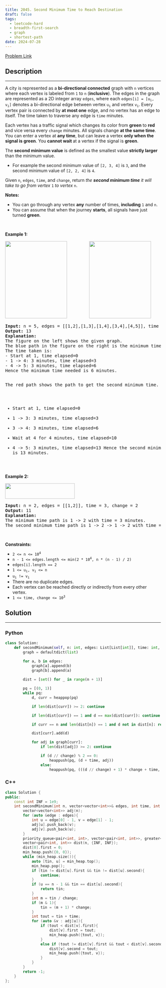 ```yaml
---
title: 2045. Second Minimum Time to Reach Destination
draft: false
tags: 
  - leetcode-hard
  - breadth-first-search
  - graph
  - shortest-path
date: 2024-07-28
---
```


[Problem Link](https://leetcode.com/problems/second-minimum-time-to-reach-destination/)

## Description

---
<p>A city is represented as a <strong>bi-directional connected</strong> graph with <code>n</code> vertices where each vertex is labeled from <code>1</code> to <code>n</code> (<strong>inclusive</strong>). The edges in the graph are represented as a 2D integer array <code>edges</code>, where each <code>edges[i] = [u<sub>i</sub>, v<sub>i</sub>]</code> denotes a bi-directional edge between vertex <code>u<sub>i</sub></code> and vertex <code>v<sub>i</sub></code>. Every vertex pair is connected by <strong>at most one</strong> edge, and no vertex has an edge to itself. The time taken to traverse any edge is <code>time</code> minutes.</p>

<p>Each vertex has a traffic signal which changes its color from <strong>green</strong> to <strong>red</strong> and vice versa every&nbsp;<code>change</code> minutes. All signals change <strong>at the same time</strong>. You can enter a vertex at <strong>any time</strong>, but can leave a vertex <strong>only when the signal is green</strong>. You <strong>cannot wait </strong>at a vertex if the signal is <strong>green</strong>.</p>

<p>The <strong>second minimum value</strong> is defined as the smallest value<strong> strictly larger </strong>than the minimum value.</p>

<ul>
	<li>For example the second minimum value of <code>[2, 3, 4]</code> is <code>3</code>, and the second minimum value of <code>[2, 2, 4]</code> is <code>4</code>.</li>
</ul>

<p>Given <code>n</code>, <code>edges</code>, <code>time</code>, and <code>change</code>, return <em>the <strong>second minimum time</strong> it will take to go from vertex </em><code>1</code><em> to vertex </em><code>n</code>.</p>

<p><strong>Notes:</strong></p>

<ul>
	<li>You can go through any vertex <strong>any</strong> number of times, <strong>including</strong> <code>1</code> and <code>n</code>.</li>
	<li>You can assume that when the journey <strong>starts</strong>, all signals have just turned <strong>green</strong>.</li>
</ul>

<p>&nbsp;</p>
<p><strong class="example">Example 1:</strong></p>
<img alt="" src="https://assets.leetcode.com/uploads/2021/09/29/e1.png" style="width: 200px; height: 250px;" /> &emsp; &emsp; &emsp; &emsp;<img alt="" src="https://assets.leetcode.com/uploads/2021/09/29/e2.png" style="width: 200px; height: 250px;" />
<pre>
<strong>Input:</strong> n = 5, edges = [[1,2],[1,3],[1,4],[3,4],[4,5]], time = 3, change = 5
<strong>Output:</strong> 13
<strong>Explanation:</strong>
The figure on the left shows the given graph.
The blue path in the figure on the right is the minimum time path.
The time taken is:
- Start at 1, time elapsed=0
- 1 -&gt; 4: 3 minutes, time elapsed=3
- 4 -&gt; 5: 3 minutes, time elapsed=6
Hence the minimum time needed is 6 minutes.

The red path shows the path to get the second minimum time.
- Start at 1, time elapsed=0
- 1 -&gt; 3: 3 minutes, time elapsed=3
- 3 -&gt; 4: 3 minutes, time elapsed=6
- Wait at 4 for 4 minutes, time elapsed=10
- 4 -&gt; 5: 3 minutes, time elapsed=13
Hence the second minimum time is 13 minutes.      
</pre>

<p><strong class="example">Example 2:</strong></p>
<img alt="" src="https://assets.leetcode.com/uploads/2021/09/29/eg2.png" style="width: 225px; height: 50px;" />
<pre>
<strong>Input:</strong> n = 2, edges = [[1,2]], time = 3, change = 2
<strong>Output:</strong> 11
<strong>Explanation:</strong>
The minimum time path is 1 -&gt; 2 with time = 3 minutes.
The second minimum time path is 1 -&gt; 2 -&gt; 1 -&gt; 2 with time = 11 minutes.</pre>

<p>&nbsp;</p>
<p><strong>Constraints:</strong></p>

<ul>
	<li><code>2 &lt;= n &lt;= 10<sup>4</sup></code></li>
	<li><code>n - 1 &lt;= edges.length &lt;= min(2 * 10<sup>4</sup>, n * (n - 1) / 2)</code></li>
	<li><code>edges[i].length == 2</code></li>
	<li><code>1 &lt;= u<sub>i</sub>, v<sub>i</sub> &lt;= n</code></li>
	<li><code>u<sub>i</sub> != v<sub>i</sub></code></li>
	<li>There are no duplicate edges.</li>
	<li>Each vertex can be reached directly or indirectly from every other vertex.</li>
	<li><code>1 &lt;= time, change &lt;= 10<sup>3</sup></code></li>
</ul>


## Solution

---
### Python
``` py title='second-minimum-time-to-reach-destination'
class Solution:
    def secondMinimum(self, n: int, edges: List[List[int]], time: int, change: int) -> int:
        graph = defaultdict(list)

        for a, b in edges:
            graph[a].append(b)
            graph[b].append(a)
        
        dist = [set() for _ in range(n + 1)]

        pq = [(0, 1)]
        while pq:
            d, curr = heappop(pq)

            if len(dist[curr]) >= 2: continue

            if len(dist[curr]) == 1 and d == max(dist[curr]): continue

            if curr == n and len(dist[n]) == 1 and d not in dist[n]: return d

            dist[curr].add(d)

            for adj in graph[curr]:
                if len(dist[adj]) >= 2: continue

                if (d // change) % 2 == 0:
                    heappush(pq, (d + time, adj))
                else:
                    heappush(pq, (((d // change) + 1) * change + time, adj))
```
### C++
``` cpp title='second-minimum-time-to-reach-destination'
class Solution {
public:
    const int INF = 1e9;
    int secondMinimum(int n, vector<vector<int>>& edges, int time, int change) {
        vector<vector<int>> adj(n);
        for (auto &edge : edges){
            int u = edge[0] - 1, v = edge[1] - 1;
            adj[u].push_back(v);
            adj[v].push_back(u);
        }
        priority_queue<pair<int, int>, vector<pair<int, int>>, greater<pair<int, int>>> min_heap;
        vector<pair<int, int>> dist(n, {INF, INF});
        dist[0].first = 0;
        min_heap.push({0, 0});
        while (min_heap.size()){
            auto [tin, u] = min_heap.top();
            min_heap.pop();
            if (tin != dist[u].first && tin != dist[u].second){
                continue;
            }
            if (u == n - 1 && tin == dist[u].second){
                return tin;
            }
            int m = tin / change;
            if (m & 1){
                tin = (m + 1) * change;
            }
            int tout = tin + time;
            for (auto &v : adj[u]){
                if (tout < dist[v].first){
                    dist[v].first = tout;
                    min_heap.push({tout, v});
                }
                else if (tout != dist[v].first && tout < dist[v].second){
                    dist[v].second = tout;
                    min_heap.push({tout, v});
                }
            }
        }
        return -1;
    }
};
```

